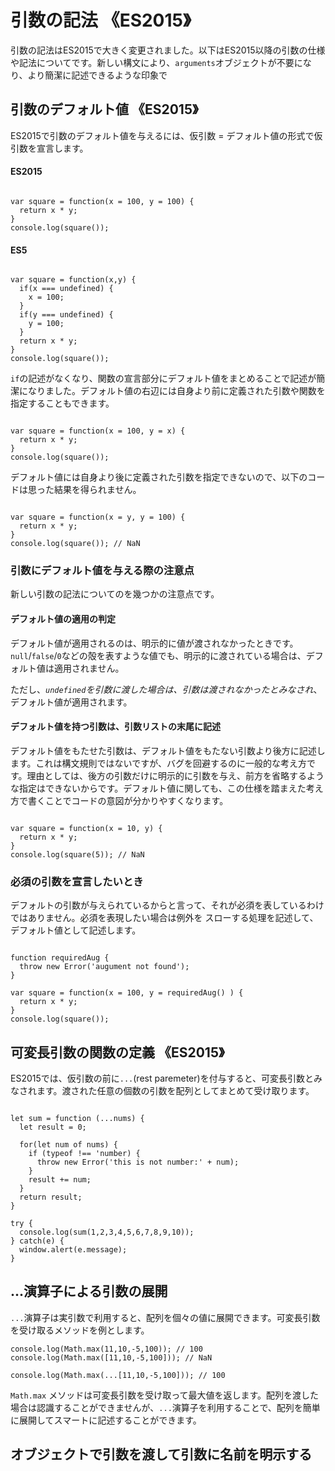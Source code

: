 # 引数の記法 《ES2015》

引数の記法はES2015で大きく変更されました。以下はES2015以降の引数の仕様や記法についてです。新しい構文により、`arguments`オブジェクトが不要になり、より簡潔に記述できるような印象で





## 引数のデフォルト値 《ES2015》

ES2015で引数のデフォルト値を与えるには、仮引数 = デフォルト値の形式で仮引数を宣言します。


#### ES2015

```

var square = function(x = 100, y = 100) {
  return x * y;
}
console.log(square());

```

#### ES5

```

var square = function(x,y) {
  if(x === undefined) {
    x = 100;
  }
  if(y === undefined) {
    y = 100;
  }
  return x * y;
}
console.log(square());

```

`if`の記述がなくなり、関数の宣言部分にデフォルト値をまとめることで記述が簡潔になりました。デフォルト値の右辺には自身より前に定義された引数や関数を指定することもできます。

```

var square = function(x = 100, y = x) {
  return x * y;
}
console.log(square());

```

デフォルト値には自身より後に定義された引数を指定できないので、以下のコードは思った結果を得られません。

```

var square = function(x = y, y = 100) {
  return x * y;
}
console.log(square()); // NaN

```




### 引数にデフォルト値を与える際の注意点

新しい引数の記法についてのを幾つかの注意点です。


#### デフォルト値の適用の判定

デフォルト値が適用されるのは、明示的に値が渡されなかったときです。`null`/`false`/`0`などの殻を表すような値でも、明示的に渡されている場合は、デフォルト値は適用されません。

ただし、*`undefined`を引数に渡した場合は、引数は渡されなかったとみなされ*、デフォルト値が適用されます。


#### デフォルト値を持つ引数は、引数リストの末尾に記述

デフォルト値をもたせた引数は、デフォルト値をもたない引数より後方に記述します。これは構文規則ではないですが、バグを回避するのに一般的な考え方です。理由としては、後方の引数だけに明示的に引数を与え、前方を省略するような指定はできないからです。デフォルト値に関しても、この仕様を踏まえた考え方で書くことでコードの意図が分かりやすくなります。

```

var square = function(x = 10, y) {
  return x * y;
}
console.log(square(5)); // NaN

```




### 必須の引数を宣言したいとき

デフォルトの引数が与えられているからと言って、それが必須を表しているわけではありません。必須を表現したい場合は例外を
スローする処理を記述して、デフォルト値として記述します。

```

function requiredAug {
  throw new Error('augument not found');
}

var square = function(x = 100, y = requiredAug() ) {
  return x * y;
}
console.log(square());

```





## 可変長引数の関数の定義 《ES2015》

ES2015では、仮引数の前に`...`(rest paremeter)を付与すると、可変長引数とみなされます。渡された任意の個数の引数を配列としてまとめて受け取ります。

```

let sum = function (...nums) {
  let result = 0;
  
  for(let num of nums) {
    if (typeof !== 'number) {
      throw new Error('this is not number:' + num);
    }
    result += num;
  }
  return result;
}

try {
  console.log(sum(1,2,3,4,5,6,7,8,9,10));
} catch(e) {
  window.alert(e.message);
}

```




## ...演算子による引数の展開

`...`演算子は実引数で利用すると、配列を個々の値に展開できます。可変長引数を受け取るメソッドを例とします。

```
console.log(Math.max(11,10,-5,100)); // 100
console.log(Math.max([11,10,-5,100])); // NaN

console.log(Math.max(...[11,10,-5,100])); // 100

```
`Math.max` メソッドは可変長引数を受け取って最大値を返します。配列を渡した場合は認識することができませんが、`...`演算子を利用することで、配列を簡単に展開してスマートに記述することができます。





## オブジェクトで引数を渡して引数に名前を明示する

















































